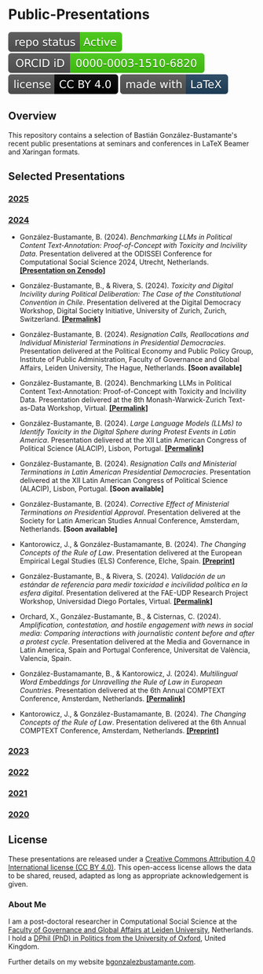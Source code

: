 # Public-Presentations

[![Project Status: Active – The project has reached a stable, usable state and is being actively developed.](https://raw.githubusercontent.com/training-datalab/badges/main/project_status/active.svg)](https://bgonzalezbustamante.github.io/Public-Presentations/docs/STATUS.html) [![ORCID](https://raw.githubusercontent.com/training-datalab/badges/main/orcid/orcid_bgb.svg)](http://orcid.org/0000-0003-1510-6820) [![License](https://raw.githubusercontent.com/training-datalab/badges/main/licenses/cc_by_4_0.svg)](../LICENSE.md) [![Latex](https://raw.githubusercontent.com/training-datalab/badges/main/software/latex.svg)](https://www.latex-project.org/)

## Overview

This repository contains a selection of Bastián González-Bustamante's recent public presentations at seminars and conferences in LaTeX Beamer and Xaringan formats.

## Selected Presentations

### [2025](2025.md)

### [2024](2024.md)

* González-Bustamante, B. (2024). *Benchmarking LLMs in Political Content Text-Annotation: Proof-of-Concept with Toxicity and Incivility Data*. Presentation delivered at the ODISSEI Conference for Computational Social Science 2024, Utrecht, Netherlands. **[[Presentation on Zenodo]](https://doi.org/10.5281/zenodo.14295357)**

* González-Bustamante, B., & Rivera, S. (2024). *Toxicity and Digital Incivility during Political Deliberation: The Case of the Constitutional Convention in Chile*. Presentation delivered at the Digital Democracy Workshop, Digital Society Initiative, University of Zurich, Zurich, Switzerland. **[[Permalink]](https://github.com/bgonzalezbustamante/Public-Presentations/blob/main/2024/Beamer-Toxicity-Convention-2024.pdf)**

* González-Bustamante, B. (2024). *Resignation Calls, Reallocations and Individual Ministerial Terminations in Presidential Democracies*. Presentation delivered at the Political Economy and Public Policy Group, Institute of Public Administration, Faculty of Governance and Global Affairs, Leiden University, The Hague, Netherlands. **[Soon available]**

* González-Bustamante, B. (2024). Benchmarking LLMs in Political Content Text-Annotation: Proof-of-Concept with Toxicity and Incivility Data. Presentation delivered at the 8th Monash-Warwick-Zurich Text-as-Data Workshop, Virtual. **[[Permalink]](https://github.com/bgonzalezbustamante/Public-Presentations/blob/main/2024/Beamer-MWZ-LLMs-2024.pdf)**

* González-Bustamante, B. (2024). *Large Language Models (LLMs) to Identify Toxicity in the Digital Sphere during Protest Events in Latin America*. Presentation delivered at the XII Latin American Congress of Political Science (ALACIP), Lisbon, Portugal. **[[Permalink]](https://github.com/bgonzalezbustamante/Public-Presentations/blob/main/2024/Beamer-ALACIP-LLMs-2024.pdf)**

* González-Bustamante, B. (2024). *Resignation Calls and Ministerial Terminations in Latin American Presidential Democracies*. Presentation delivered at the XII Latin American Congress of Political Science (ALACIP), Lisbon, Portugal. **[Soon available]**

* González-Bustamante, B. (2024). *Corrective Effect of Ministerial Terminations on Presidential Approval*. Presentation delivered at the Society for Latin American Studies Annual Conference, Amsterdam, Netherlands. **[Soon available]**

* Kantorowicz, J., & González-Bustamamante, B. (2024). *The Changing Concepts of the Rule of Law*. Presentation delivered at the European Empirical Legal Studies (ELS) Conference, Elche, Spain. **[[Preprint]](https://doi.org/10.31219/osf.io/2kzpj)**

* González-Bustamante, B., & Rivera, S. (2024). *Validación de un estándar de referencia para medir toxicidad e incivilidad política en la esfera digital*. Presentation delivered at the FAE-UDP Research Project Workshop, Universidad Diego Portales, Virtual. **[[Permalink]](https://github.com/bgonzalezbustamante/Public-Presentations/blob/main/2024/Beamer-Labelling-Workshop-2024.pdf)**

* Orchard, X., González-Bustamante, B., & Cisternas, C. (2024). *Amplification, contestation, and hostile engagement with news in social media: Comparing interactions with journalistic content before and after a protest cycle*. Presentation delivered at the Media and Governance in Latin America, Spain and Portugal Conference, Universitat de València, Valencia, Spain.

* González-Bustamamante, B., & Kantorowicz, J. (2024). *Multilingual Word Embeddings for Unravelling the Rule of Law in European Countries*. Presentation delivered at the 6th Annual COMPTEXT Conference, Amsterdam, Netherlands. **[[Permalink]](https://github.com/bgonzalezbustamante/Public-Presentations/blob/main/2024/Beamer-COMPTEXT-ParlaMint-2024.pdf)**

* Kantorowicz, J., & González-Bustamamante, B. (2024). *The Changing Concepts of the Rule of Law*. Presentation delivered at the 6th Annual COMPTEXT Conference, Amsterdam, Netherlands. **[[Preprint]](https://doi.org/10.31219/osf.io/2kzpj)**

### [2023](2023.md)

### [2022](2022.md)

### [2021](2021.md)

### [2020](2020.md)

## License

These presentations are released under a [Creative Commons Attribution 4.0 International license (CC BY 4.0)](../LICENSE.md). This open-access license allows the data to be shared, reused, adapted as long as appropriate acknowledgement is given.

### About Me

I am a post-doctoral researcher in Computational Social Science at the [Faculty of Governance and Global Affairs at Leiden University](https://www.universiteitleiden.nl/en/governance-and-global-affairs), Netherlands. I hold a [DPhil (PhD) in Politics from the University of Oxford](https://www.politics.ox.ac.uk/), United Kingdom.

Further details on my website [bgonzalezbustamante.com](https://bgonzalezbustamante.com/).
